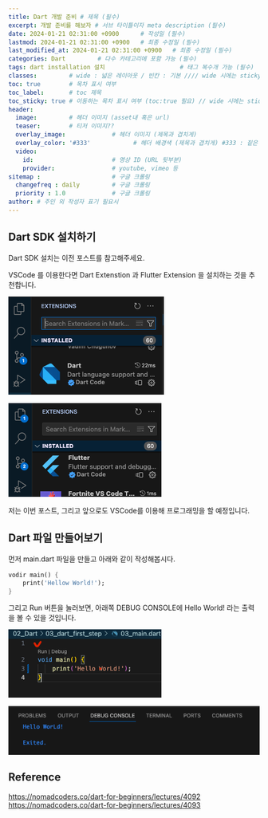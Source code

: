 ```yaml
---
title: Dart 개발 준비 # 제목 (필수)
excerpt: 개발 준비를 해보자 # 서브 타이틀이자 meta description (필수)
date: 2024-01-21 02:31:00 +0900      # 작성일 (필수)
lastmod: 2024-01-21 02:31:00 +0900   # 최종 수정일 (필수)
last_modified_at: 2024-01-21 02:31:00 +0900   # 최종 수정일 (필수)
categories: Dart         # 다수 카테고리에 포함 가능 (필수)
tags: dart installation 설치                     # 태그 복수개 가능 (필수)
classes:         # wide : 넓은 레이아웃 / 빈칸 : 기본 //// wide 시에는 sticky toc 불가
toc: true        # 목차 표시 여부
toc_label:       # toc 제목
toc_sticky: true # 이동하는 목차 표시 여부 (toc:true 필요) // wide 시에는 sticky toc 불가
header: 
  image:         # 헤더 이미지 (asset내 혹은 url)
  teaser:        # 티저 이미지??
  overlay_image:             # 헤더 이미지 (제목과 겹치게)
  overlay_color: '#333'            # 헤더 배경색 (제목과 겹치게) #333 : 짙은 회색 (필수)
  video:
    id:                      # 영상 ID (URL 뒷부분)
    provider:                # youtube, vimeo 등
sitemap :                    # 구글 크롤링
  changefreq : daily         # 구글 크롤링
  priority : 1.0             # 구글 크롤링
author: # 주인 외 작성자 표기 필요시
---
```

<!--postNo: 20240121_002-->



## Dart SDK 설치하기  

Dart SDK 설치는 이전 포스트를 참고해주세요.    

VSCode 를 이용한다면 Dart Extenstion 과 Flutter Extension 을 설치하는 것을 추천합니다.  

![](/assets/images/20240121_002_001.png)

![](/assets/images/20240121_002_002.png)

저는 이번 포스트, 그리고 앞으로도 VSCode를 이용해 프로그래밍을 할 예정입니다.  


## Dart 파일 만들어보기  

먼저 main.dart 파일을 만들고 아래와 같이 작성해봅시다.   

```dart
vodir main() {
    print('Hellow World!');
}
```

그리고 Run 버튼을 눌러보면, 아래쪽 DEBUG CONSOLE에 Hello World! 라는 출력을 볼 수 있을 것입니다.  

![](/assets/images/20240121_002_003.png)

![](/assets/images/20240121_002_004.png)


## Reference  

https://nomadcoders.co/dart-for-beginners/lectures/4092  
https://nomadcoders.co/dart-for-beginners/lectures/4093  